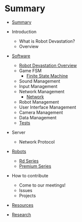 # Summary

* [Summary](README.md)
* Introduction
    * What is Robot Devastation?
    * Overview

* [Software](software.md)
    * [Robot Devastation Overview](general-architecture.md)
    * Game FSM
        * [Finite State Machine](finite-state-machine.md)
    * Sound Management
    * Input Management
    * Network Management
        * [Network](network.md)
    * Robot Management
    * User Interface Management
    * Camera Management
    * Data Management
    * [Tests](tests.md)
* Server
    * Network Protocol
* [Robots](robots.md)
    * [Rd Series](rd-series.md)
    * [Premium Series](premium_series.md)
* How to contribute
    * Come to our meetings!
    * Issues
    * Projects
* [Resources](resources.md)
* [Research](research.md)

